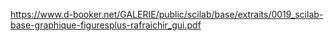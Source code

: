 https://www.d-booker.net/GALERIE/public/scilab/base/extraits/0019_scilab-base-graphique-figuresplus-rafraichir_gui.pdf
